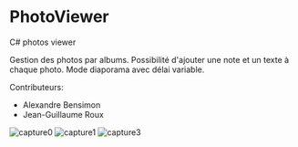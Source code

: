 # PhotoViewer
C# photos viewer

Gestion des photos par albums.
Possibilité d'ajouter une note et un texte à chaque photo.
Mode diaporama avec délai variable.

Contributeurs:
- Alexandre Bensimon
- Jean-Guillaume Roux

![capture0](https://cloud.githubusercontent.com/assets/9430924/9834737/670513f4-5996-11e5-8fdd-4175065af25c.PNG)
![capture1](https://cloud.githubusercontent.com/assets/9430924/9834738/6856b97e-5996-11e5-996b-c8f17c359c55.PNG)
![capture3](https://cloud.githubusercontent.com/assets/9430924/9834740/6b6680b8-5996-11e5-927b-5d8168e5240b.PNG)
